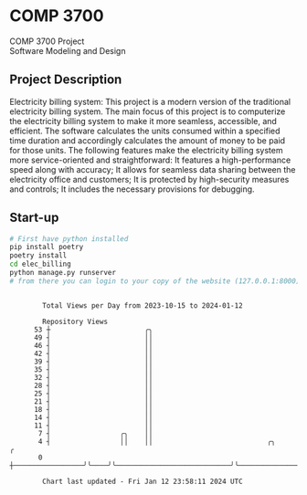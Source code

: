 # COMP 3700
COMP 3700 Project  
Software Modeling and Design
## Project Description
Electricity billing system: This project is a modern version of the traditional electricity billing system. The main focus of this project is to computerize the electricity billing system to make it more seamless, accessible, and efficient. The software calculates the units consumed within a specified time duration and accordingly calculates the amount of money to be paid for those units. The following features make the electricity billing system more service-oriented and straightforward: It features a high-performance speed along with accuracy; It allows for seamless data sharing between the electricity office and customers; It is protected by high-security measures and controls; It includes the necessary provisions for debugging.

## Start-up
```bash
# First have python installed
pip install poetry
poetry install
cd elec_billing
python manage.py runserver
# from there you can login to your copy of the website (127.0.0.1:8000), default creds are admin/admin
```

```

        Total Views per Day from 2023-10-15 to 2024-01-12

        Repository Views
      53 ┼                       ╭╮
      49 ┤                       ││
      46 ┤                       ││
      42 ┤                       ││
      39 ┤                       ││
      35 ┤                       ││
      32 ┤                       ││
      28 ┤                       ││
      25 ┤                       ││
      21 ┤                       ││
      18 ┤                       ││
      14 ┤                       ││
      11 ┤                       ││
       7 ┤                 ╭╮    ││
       4 ┤                 ││    ││                            ╭╮                                 ╭
       0 ┼─────────────────╯╰────╯╰────────────────────────────╯╰─────────────────────────────────╯

        Chart last updated - Fri Jan 12 23:58:11 2024 UTC
        
```
